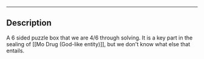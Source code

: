--------------------------------------------------------------------------------
## Description
A 6 sided puzzle box that we are 4/6 through solving. It is a key part in the sealing of [[Mo Drug (God-like entity)]], but we don't know what else that entails.